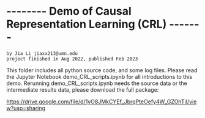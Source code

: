  # -------- Demo of Causal Representation Learning (CRL) ------- 
    by Jia Li jiaxx213@umn.edu 
    project finished in Aug 2022, published Feb 2023

This folder includes all python source code, and some log files.
Please read the Jupyter Notebook demo_CRL_scripts.ipynb for all introductions to this demo.
Rerunning demo_CRL_scripts.ipynb needs the source data or the intermediate results data, please download the full package: 

https://drive.google.com/file/d/1yO8JMkCYEf_JbrqPteOefy4W_GZOhTiI/view?usp=sharing

